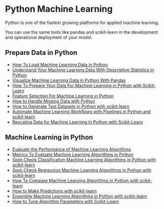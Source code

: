 # Python Machine Learning

Python is one of the fastest growing platforms for applied machine learning.

You can use the same tools like pandas and scikit-learn in the development and operational deployment of your model.

## Prepare Data in Python
* [How To Load Machine Learning Data in Python](https://github.com/khanhnamle1994/applied-machine-learning/blob/master/Machine-Learning-Python/load_ml_data_python.ipynb)
* [Understand Your Machine Learning Data With Descriptive Statistics in Python](https://github.com/khanhnamle1994/applied-machine-learning/blob/master/Machine-Learning-Python/understand_ml_data_descriptive_statistics_python.ipynb)
* [Visualize Machine Learning Data in Python With Pandas](https://github.com/khanhnamle1994/applied-machine-learning/blob/master/Machine-Learning-Python/visual_ml_data_in_python_with_pandas.ipynb)
* [How To Prepare Your Data For Machine Learning in Python with Scikit-Learn](https://github.com/khanhnamle1994/applied-machine-learning/blob/master/Machine-Learning-Python/prepare_data_for_ml_in_python_scikit_learn.ipynb)
* [Feature Selection For Machine Learning in Python](https://github.com/khanhnamle1994/applied-machine-learning/blob/master/Machine-Learning-Python/feature_selection_ml_python.ipynb)
* [How to Handle Missing Data with Python](https://github.com/khanhnamle1994/applied-machine-learning/blob/master/Machine-Learning-Python/how_to_handle_missing_data_with_Python.ipynb)
* [How to Generate Test Datasets in Python with scikit-learn](https://github.com/khanhnamle1994/applied-machine-learning/blob/master/Machine-Learning-Python/how_to_generate_test_datasets_in_Python_with_scikit_learn.ipynb)
* [Automate Machine Learning Workflows with Pipelines in Python and scikit-learn](https://github.com/khanhnamle1994/applied-machine-learning/blob/master/Machine-Learning-Python/automate_ml_workflows_with_pipelines_in_Python_and_scikit_learn.ipynb)
* [Rescaling Data for Machine Learning in Python with Scikit-Learn](https://github.com/khanhnamle1994/applied-machine-learning/blob/master/Machine-Learning-Python/rescaling_data_for_ML_in_Python_with_scikit_learn.ipynb)

## Machine Learning in Python
* [Evaluate the Performance of Machine Learning Algorithms](https://github.com/khanhnamle1994/applied-machine-learning/blob/master/Machine-Learning-Python/evaluate_performance_ml_algoritms_python_resampling.ipynb)
* [Metrics To Evaluate Machine Learning Algorithms in Python](https://github.com/khanhnamle1994/applied-machine-learning/blob/master/Machine-Learning-Python/metrics_to_evaluate_ml_algorithms_python.ipynb)
* [Spot-Check Classification Machine Learning Algorithms in Python with scikit-learn](https://github.com/khanhnamle1994/applied-machine-learning/blob/master/Machine-Learning-Python/spot_check_classification_ml_algorithms_python_scikit_learn.ipynb)
* [Spot-Check Regression Machine Learning Algorithms in Python with scikit-learn](https://github.com/khanhnamle1994/applied-machine-learning/blob/master/Machine-Learning-Python/spot_check_regression_ml_algorithms_in_python_scikit_learn.ipynb)
* [How To Compare Machine Learning Algorithms in Python with scikit-learn](https://github.com/khanhnamle1994/applied-machine-learning/blob/master/Machine-Learning-Python/compare_ml_algorithms_in_python_scikit_learn.ipynb)
* [How to Make Predictions with scikit-learn](https://github.com/khanhnamle1994/applied-machine-learning/blob/master/Machine-Learning-Python/how_to_make_predictions_with_scikit_learn.ipynb)
* [Ensemble Machine Learning Algorithms in Python with scikit-learn](https://github.com/khanhnamle1994/applied-machine-learning/blob/master/Machine-Learning-Python/ensemble_ml_algorithms_in_Python_with_scikit_learn.ipynb)
* [How to Tune Algorithm Parameters with Scikit-Learn](https://github.com/khanhnamle1994/applied-machine-learning/blob/master/Machine-Learning-Python/how_to_tune_algorithm_parameters_with_scikit_learn.ipynb)
